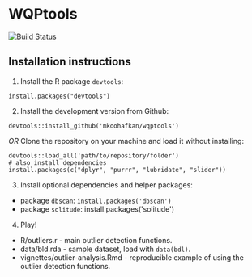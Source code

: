 # WQPtools

[![Build Status](https://travis-ci.org/mkoohafkan/wqptools.svg)](https://travis-ci.org/mkoohafkan/wqptools)

## Installation instructions

1. Install the R package `devtools`:

```
install.packages("devtools")
```

2. Install the development version from Github:

```
devtools::install_github('mkoohafkan/wqptools')
```

*OR* Clone the repository on your machine and load it without installing:

```
devtools::load_all('path/to/repository/folder')
# also install dependencies
install.packages(c("dplyr", "purrr", "lubridate", "slider"))
```

3. Install optional dependencies and helper packages:

- package `dbscan`: `install.packages('dbscan')`
- package `solitude`: install.packages('solitude')

4. Play!

- R/outliers.r - main outlier detection functions.
- data/bld.rda - sample dataset, load with `data(bdl)`.
- vignettes/outlier-analysis.Rmd - reproducible example of using the outlier detection functions.
